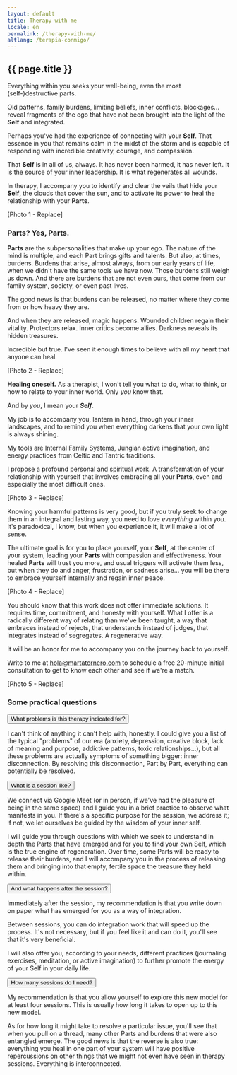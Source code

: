 ```yaml
---
layout: default
title: Therapy with me
locale: en
permalink: /therapy-with-me/
altlang: /terapia-conmigo/
---
```


## {{ page.title }}

Everything within you seeks your well-being, even the most (self-)destructive parts.

Old patterns, family burdens, limiting beliefs, inner conflicts, blockages... reveal fragments of the ego that have not been brought into the light of the **Self** and integrated.

Perhaps you've had the experience of connecting with your **Self**. That essence in you that remains calm in the midst of the storm and is capable of responding with incredible creativity, courage, and compassion.

That **Self** is in all of us, always. It has never been harmed, it has never left. It is the source of your inner leadership. It is what regenerates all wounds.

In therapy, I accompany you to identify and clear the veils that hide your **Self**, the clouds that cover the sun, and to activate its power to heal the relationship with your **Parts**.

<!-- ![Photo description](assets/images/your-photo-1.jpg) -->
[Photo 1 - Replace]

### Parts? Yes, Parts.

**Parts** are the subpersonalities that make up your ego. The nature of the mind is multiple, and each Part brings gifts and talents. But also, at times, burdens. Burdens that arise, almost always, from our early years of life, when we didn't have the same tools we have now. Those burdens still weigh us down. And there are burdens that are not even ours, that come from our family system, society, or even past lives.

The good news is that burdens can be released, no matter where they come from or how heavy they are.

And when they are released, magic happens. Wounded children regain their vitality. Protectors relax. Inner critics become allies. Darkness reveals its hidden treasures.

Incredible but true. I've seen it enough times to believe with all my heart that anyone can heal.

<!-- ![Photo description](assets/images/your-photo-2.jpg) -->
[Photo 2 - Replace]

**Healing oneself.** As a therapist, I won't tell you what to do, what to think, or how to relate to your inner world. Only *you* know that.

And by *you*, I mean your ***Self***.

My job is to accompany you, lantern in hand, through your inner landscapes, and to remind you when everything darkens that your own light is always shining.

My tools are Internal Family Systems, Jungian active imagination, and energy practices from Celtic and Tantric traditions.

I propose a profound personal and spiritual work. A transformation of your relationship with yourself that involves embracing all your **Parts**, even and especially the most difficult ones.

<!-- ![Photo description](assets/images/your-photo-3.jpg) -->
[Photo 3 - Replace]

Knowing your harmful patterns is very good, but if you truly seek to change them in an integral and lasting way, you need to love *everything* within you. It's paradoxical, I know, but when you experience it, it will make a lot of sense.

The ultimate goal is for you to place yourself, your **Self**, at the center of your system, leading your **Parts** with compassion and effectiveness. Your healed **Parts** will trust you more, and usual triggers will activate them less, but when they do and anger, frustration, or sadness arise... you will be there to embrace yourself internally and regain inner peace.

<!-- ![Photo description](assets/images/your-photo-4.jpg) -->
[Photo 4 - Replace]

You should know that this work does not offer immediate solutions. It requires time, commitment, and honesty with yourself. What I offer is a radically different way of relating than we've been taught, a way that embraces instead of rejects, that understands instead of judges, that integrates instead of segregates. A regenerative way.

It will be an honor for me to accompany you on the journey back to yourself.

Write to me at [hola@martatornero.com](mailto:hola@martatornero.com) to schedule a free 20-minute initial consultation to get to know each other and see if we're a match.

<!-- ![Photo description](assets/images/your-photo-5.jpg) -->
[Photo 5 - Replace]

### Some practical questions

<div class="acordeon-container">
  <div class="acordeon-item">
    <button class="acordeon-question">What problems is this therapy indicated for?</button>
    <div class="acordeon-answer">
      <p>I can't think of anything it can't help with, honestly. I could give you a list of the typical "problems" of our era (anxiety, depression, creative block, lack of meaning and purpose, addictive patterns, toxic relationships...), but all these problems are actually symptoms of something bigger: inner disconnection. By resolving this disconnection, Part by Part, everything can potentially be resolved.</p>
    </div>
  </div>

  <div class="acordeon-item">
    <button class="acordeon-question">What is a session like?</button>
    <div class="acordeon-answer">
      <p>We connect via Google Meet (or in person, if we've had the pleasure of being in the same space) and I guide you in a brief practice to observe what manifests in you. If there's a specific purpose for the session, we address it; if not, we let ourselves be guided by the wisdom of your inner self.</p>
      <p>I will guide you through questions with which we seek to understand in depth the Parts that have emerged and for you to find your own Self, which is the true engine of regeneration. Over time, some Parts will be ready to release their burdens, and I will accompany you in the process of releasing them and bringing into that empty, fertile space the treasure they held within.</p>
    </div>
  </div>

  <div class="acordeon-item">
    <button class="acordeon-question">And what happens after the session?</button>
    <div class="acordeon-answer">
      <p>Immediately after the session, my recommendation is that you write down on paper what has emerged for you as a way of integration.</p>
      <p>Between sessions, you can do integration work that will speed up the process. It's not necessary, but if you feel like it and can do it, you'll see that it's very beneficial.</p>
      <p>I will also offer you, according to your needs, different practices (journaling exercises, meditation, or active imagination) to further promote the energy of your Self in your daily life.</p>
    </div>
  </div>

  <div class="acordeon-item">
    <button class="acordeon-question">How many sessions do I need?</button>
    <div class="acordeon-answer">
      <p>My recommendation is that you allow yourself to explore this new model for at least four sessions. This is usually how long it takes to open up to this new model.</p>
      <p>As for how long it might take to resolve a particular issue, you'll see that when you pull on a thread, many other Parts and burdens that were also entangled emerge. The good news is that the reverse is also true: everything you heal in one part of your system will have positive repercussions on other things that we might not even have seen in therapy sessions. Everything is interconnected.</p>
    </div>
  </div>
</div>

<!-- Para que funcione el acordeón -->
<script>
  document.addEventListener("DOMContentLoaded", function () {
    const questions = document.querySelectorAll(".acordeon-question");

    questions.forEach(button => {
      button.addEventListener("click", () => {
        const answer = button.nextElementSibling;
        const expanded = button.getAttribute("aria-expanded") === "true";

        button.setAttribute("aria-expanded", !expanded);
        answer.style.maxHeight = !expanded ? answer.scrollHeight + "px" : null;
      });
    });
  });
</script>
